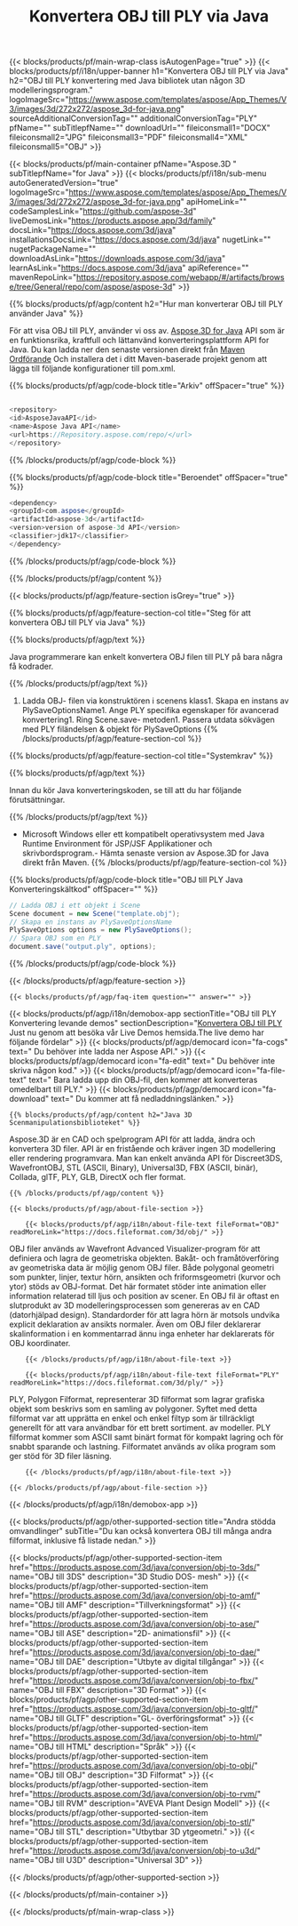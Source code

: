 ﻿---
title: Konvertera OBJ till PLY via Java 
weight: 1190
url: /sv/java/conversion/obj-to-ply/ 
description: Prov Java konverteringskod för OBJ-format till PLY-fil. Använd den här exempelkoden för att konvertera OBJ till PLY inom någon webb- eller skrivbordsbaserad program Java.
---
{{< blocks/products/pf/main-wrap-class isAutogenPage="true" >}}
{{< blocks/products/pf/i18n/upper-banner h1="Konvertera OBJ till PLY via Java" h2="OBJ till PLY konvertering med Java bibliotek utan någon 3D modelleringsprogram." logoImageSrc="https://www.aspose.com/templates/aspose/App_Themes/V3/images/3d/272x272/aspose_3d-for-java.png" sourceAdditionalConversionTag="" additionalConversionTag="PLY" pfName="" subTitlepfName="" downloadUrl="" fileiconsmall1="DOCX" fileiconsmall2="JPG" fileiconsmall3="PDF" fileiconsmall4="XML" fileiconsmall5="OBJ" >}}

{{< blocks/products/pf/main-container pfName="Aspose.3D " subTitlepfName="for Java" >}}
{{< blocks/products/pf/i18n/sub-menu autoGeneratedVersion="true" logoImageSrc="https://www.aspose.com/templates/aspose/App_Themes/V3/images/3d/272x272/aspose_3d-for-java.png" apiHomeLink="" codeSamplesLink="https://github.com/aspose-3d" liveDemosLink="https://products.aspose.app/3d/family" docsLink="https://docs.aspose.com/3d/java" installationsDocsLink="https://docs.aspose.com/3d/java" nugetLink="" nugetPackageName="" downloadAsLink="https://downloads.aspose.com/3d/java" learnAsLink="https://docs.aspose.com/3d/java" apiReference="" mavenRepoLink="https://repository.aspose.com/webapp/#/artifacts/browse/tree/General/repo/com/aspose/aspose-3d" >}}

{{% blocks/products/pf/agp/content h2="Hur man konverterar OBJ till PLY använder Java" %}}

 För att visa OBJ till PLY, använder vi oss av.
 [Aspose.3D for Java](https://products.aspose.com/3d/java) 
 API som är en funktionsrika, kraftfull och lättanvänd konverteringsplattform API for Java. Du kan ladda ner den senaste versionen direkt från
 [Maven Ordförande](https://repository.aspose.com/webapp/#/artifacts/browse/tree/General/repo/com/aspose/aspose-3d) 
 Och installera det i ditt Maven-baserade projekt genom att lägga till följande konfigurationer till pom.xml.

{{% blocks/products/pf/agp/code-block title="Arkiv" offSpacer="true" %}}

```cs

<repository>
<id>AsposeJavaAPI</id>
<name>Aspose Java API</name>
<url>https://Repository.aspose.com/repo/</url>
</repository>


```

{{% /blocks/products/pf/agp/code-block %}}

{{% blocks/products/pf/agp/code-block title="Beroendet" offSpacer="true" %}}

```cs
<dependency>
<groupId>com.aspose</groupId>
<artifactId>aspose-3d</artifactId>
<version>version of aspose-3d API</version>
<classifier>jdk17</classifier>
</dependency>


```

{{% /blocks/products/pf/agp/code-block %}}

{{% /blocks/products/pf/agp/content %}}

{{< blocks/products/pf/agp/feature-section isGrey="true" >}}

{{% blocks/products/pf/agp/feature-section-col title="Steg för att konvertera OBJ till PLY via Java" %}}

{{% blocks/products/pf/agp/text %}}

 Java programmerare kan enkelt konvertera OBJ filen till PLY på bara några få kodrader.

{{% /blocks/products/pf/agp/text %}}

1. Ladda OBJ- filen via konstruktören i scenens klass1. Skapa en instans av PlySaveOptionsName1. Ange PLY specifika egenskaper för avancerad konvertering1. Ring Scene.save- metoden1. Passera utdata sökvägen med PLY filändelsen & objekt för PlySaveOptions
{{% /blocks/products/pf/agp/feature-section-col %}}

{{% blocks/products/pf/agp/feature-section-col title="Systemkrav" %}}

{{% blocks/products/pf/agp/text %}}

 Innan du kör Java konverteringskoden, se till att du har följande förutsättningar.

{{% /blocks/products/pf/agp/text %}}

- Microsoft Windows eller ett kompatibelt operativsystem med Java Runtime Environment för JSP/JSF Applikationer och skrivbordsprogram.- Hämta senaste version av Aspose.3D for Java direkt från Maven.
{{% /blocks/products/pf/agp/feature-section-col %}}

{{% blocks/products/pf/agp/code-block title="OBJ till PLY Java Konverteringskältkod" offSpacer="" %}}

```cs
// Ladda OBJ i ett objekt i Scene 
Scene document = new Scene("template.obj");
// Skapa en instans av PlySaveOptionsName 
PlySaveOptions options = new PlySaveOptions();
// Spara OBJ som en PLY 
document.save("output.ply", options);   


```

{{% /blocks/products/pf/agp/code-block %}}

{{< /blocks/products/pf/agp/feature-section >}}

    {{< blocks/products/pf/agp/faq-item question="" answer="" >}}
 

<!-- aboutfile Starts -->

{{< blocks/products/pf/agp/i18n/demobox-app sectionTitle="OBJ till PLY Konvertering levande demos" sectionDescription="[Konvertera OBJ till PLY](https://products.aspose.app/3d/conversion/obj-to-ply) Just nu genom att besöka vår Live Demos hemsida.The live demo har följande fördelar" >}}
        {{< blocks/products/pf/agp/democard icon="fa-cogs" text=" Du behöver inte ladda ner Aspose API." >}}
        {{< blocks/products/pf/agp/democard icon="fa-edit" text=" Du behöver inte skriva någon kod." >}}
        {{< blocks/products/pf/agp/democard icon="fa-file-text" text=" Bara ladda upp din OBJ-fil, den kommer att konverteras omedelbart till PLY." >}}
        {{< blocks/products/pf/agp/democard icon="fa-download" text=" Du kommer att få nedladdningslänken." >}}

    {{% blocks/products/pf/agp/content h2="Java 3D Scenmanipulationsbiblioteket" %}}

 Aspose.3D är en CAD och spelprogram API för att ladda, ändra och konvertera 3D filer. API är en fristående och kräver ingen 3D modellering eller rendering programvara. Man kan enkelt använda API för Discreet3DS, WavefrontOBJ, STL (ASCII, Binary), Universal3D, FBX (ASCII, binär), Collada, glTF, PLY, GLB, DirectX och fler format. 



    {{% /blocks/products/pf/agp/content %}}

    {{< blocks/products/pf/agp/about-file-section >}}

        {{< blocks/products/pf/agp/i18n/about-file-text fileFormat="OBJ" readMoreLink="https://docs.fileformat.com/3d/obj/" >}}

OBJ filer används av Wavefront Advanced Visualizer-program för att definiera och lagra de geometriska objekten. Bakåt- och framåtöverföring av geometriska data är möjlig genom OBJ filer. Både polygonal geometri som punkter, linjer, textur hörn, ansikten och friformsgeometri (kurvor och ytor) stöds av OBJ-format. Det här formatet stöder inte animation eller information relaterad till ljus och position av scener. En OBJ fil är oftast en slutprodukt av 3D modelleringsprocessen som genereras av en CAD (datorhjälpad design). Standardorder för att lagra hörn är motsols undvika explicit deklaration av ansikts normaler. Även om OBJ filer deklarerar skalinformation i en kommentarrad ännu inga enheter har deklarerats för OBJ koordinater.


        {{< /blocks/products/pf/agp/i18n/about-file-text >}}

        {{< blocks/products/pf/agp/i18n/about-file-text fileFormat="PLY" readMoreLink="https://docs.fileformat.com/3d/ply/" >}}

PLY, Polygon Filformat, representerar 3D filformat som lagrar grafiska objekt som beskrivs som en samling av polygoner. Syftet med detta filformat var att upprätta en enkel och enkel filtyp som är tillräckligt generellt för att vara användbar för ett brett sortiment. av modeller. PLY filformat kommer som ASCII samt binärt format för kompakt lagring och för snabbt sparande och lastning. Filformatet används av olika program som ger stöd för 3D filer läsning.


        {{< /blocks/products/pf/agp/i18n/about-file-text >}}

    {{< /blocks/products/pf/agp/about-file-section >}}

{{< /blocks/products/pf/agp/i18n/demobox-app >}}

<!-- aboutfile Ends -->

{{< blocks/products/pf/agp/other-supported-section title="Andra stödda omvandlinger" subTitle="Du kan också konvertera OBJ till många andra filformat, inklusive få listade nedan." >}}

{{< blocks/products/pf/agp/other-supported-section-item href="https://products.aspose.com/3d/java/conversion/obj-to-3ds/" name="OBJ till 3DS" description="3D Studio DOS- mesh" >}}
{{< blocks/products/pf/agp/other-supported-section-item href="https://products.aspose.com/3d/java/conversion/obj-to-amf/" name="OBJ till AMF" description="Tillverkningsformat" >}}
{{< blocks/products/pf/agp/other-supported-section-item href="https://products.aspose.com/3d/java/conversion/obj-to-ase/" name="OBJ till ASE" description="2D- animationsfil" >}}
{{< blocks/products/pf/agp/other-supported-section-item href="https://products.aspose.com/3d/java/conversion/obj-to-dae/" name="OBJ till DAE" description="Utbyte av digital tillgångar" >}}
{{< blocks/products/pf/agp/other-supported-section-item href="https://products.aspose.com/3d/java/conversion/obj-to-fbx/" name="OBJ till FBX" description="3D Format" >}}
{{< blocks/products/pf/agp/other-supported-section-item href="https://products.aspose.com/3d/java/conversion/obj-to-gltf/" name="OBJ till GLTF" description="GL- överföringsformat" >}}
{{< blocks/products/pf/agp/other-supported-section-item href="https://products.aspose.com/3d/java/conversion/obj-to-html/" name="OBJ till HTML" description="Språk" >}}
{{< blocks/products/pf/agp/other-supported-section-item href="https://products.aspose.com/3d/java/conversion/obj-to-obj/" name="OBJ till OBJ" description="3D Filformat" >}}
{{< blocks/products/pf/agp/other-supported-section-item href="https://products.aspose.com/3d/java/conversion/obj-to-rvm/" name="OBJ till RVM" description="AVEVA Plant Design Modell" >}}
{{< blocks/products/pf/agp/other-supported-section-item href="https://products.aspose.com/3d/java/conversion/obj-to-stl/" name="OBJ till STL" description="Utbytbar 3D ytgeometri." >}}
{{< blocks/products/pf/agp/other-supported-section-item href="https://products.aspose.com/3d/java/conversion/obj-to-u3d/" name="OBJ till U3D" description="Universal 3D" >}}

{{< /blocks/products/pf/agp/other-supported-section >}}

{{< /blocks/products/pf/main-container >}}
    
{{< /blocks/products/pf/main-wrap-class >}}
